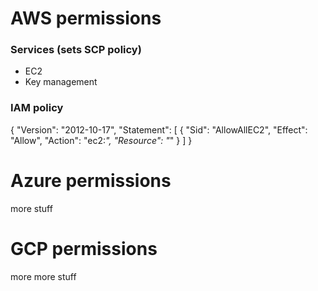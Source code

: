 # AWS permissions
### Services (sets SCP policy)
* EC2
* Key management
### IAM policy
{
  "Version": "2012-10-17",
  "Statement": [
    {
      "Sid": "AllowAllEC2",
      "Effect": "Allow",
      "Action": "ec2:*",
      "Resource": "*"
    }
  ]
}

# Azure permissions
more stuff

# GCP permissions
more more stuff

